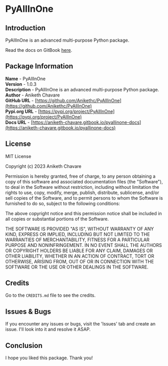 # PyAllInOne

## Introduction

PyAllInOne is an advanced multi-purpose Python package.

Read the docs on GitBook [here](https://aniketh-chavare.gitbook.io/pyallinone-docs).

## Package Information

**Name** - PyAllInOne</br>
**Version** - 1.0.3</br>
**Description** - PyAllInOne is an advanced multi-purpose Python package.</br>
**Author** - Aniketh Chavare</br>
**GitHub URL** - [https://github.com/Anikethc/PyAllInOne](https://github.com/Anikethc/PyAllInOne)</br>
**Pypi.org URL** - [https://pypi.org/project/PyAllInOne](https://pypi.org/project/PyAllInOne)</br>
**Docs URL** - [https://aniketh-chavare.gitbook.io/pyallinone-docs](https://aniketh-chavare.gitbook.io/pyallinone-docs)

## License

MIT License

Copyright (c) 2023 Aniketh Chavare

Permission is hereby granted, free of charge, to any person obtaining a copy
of this software and associated documentation files (the "Software"), to deal
in the Software without restriction, including without limitation the rights
to use, copy, modify, merge, publish, distribute, sublicense, and/or sell
copies of the Software, and to permit persons to whom the Software is
furnished to do so, subject to the following conditions:

The above copyright notice and this permission notice shall be included in all
copies or substantial portions of the Software.

THE SOFTWARE IS PROVIDED "AS IS", WITHOUT WARRANTY OF ANY KIND, EXPRESS OR
IMPLIED, INCLUDING BUT NOT LIMITED TO THE WARRANTIES OF MERCHANTABILITY,
FITNESS FOR A PARTICULAR PURPOSE AND NONINFRINGEMENT. IN NO EVENT SHALL THE
AUTHORS OR COPYRIGHT HOLDERS BE LIABLE FOR ANY CLAIM, DAMAGES OR OTHER
LIABILITY, WHETHER IN AN ACTION OF CONTRACT, TORT OR OTHERWISE, ARISING FROM,
OUT OF OR IN CONNECTION WITH THE SOFTWARE OR THE USE OR OTHER DEALINGS IN THE
SOFTWARE.

## Credits

Go to the `CREDITS.md` file to see the credits.

## Issues & Bugs

If you encounter any issues or bugs, visit the 'Issues' tab and create an issue. I'll look into it and resolve it ASAP.

## Conclusion

I hope you liked this package. Thank you!